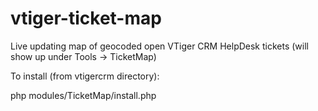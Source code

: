 vtiger-ticket-map
=================

Live updating map of geocoded open VTiger CRM HelpDesk tickets (will show up under Tools -> TicketMap)

To install (from vtigercrm directory):

php modules/TicketMap/install.php
